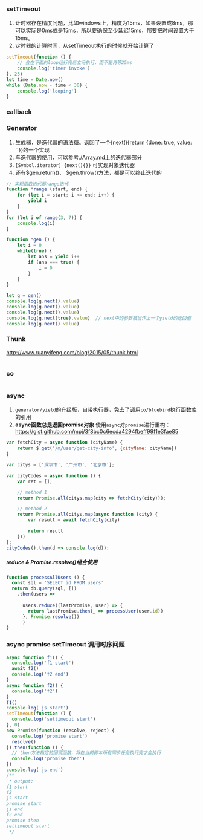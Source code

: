 ### setTimeout
1. 计时器存在精度问题，比如windows上，精度为15ms，如果设置成8ms，那可以实际是0ms或是15ms，所以要确保至少延迟15ms，那要把时间设置大于15ms。
2. 定时器的计算时间，从setTimeout执行的时候就开始计算了
```js
setTimeout(function () {
    // 会在下面的loop运行完后立马执行，而不是再等25ms
    console.log('timer invoke')    
}, 25)
let time = Date.now()
while (Date.now - time < 30) {
    console.log('looping')
}

```

### callback

### Generator
1. 生成器，是迭代器的语法糖。返回了一个{next(){return {done: true, value: ''}}的一个实现
2. 与迭代器的使用，可以参考./Array.md上的迭代器部分
3. `[Symbol.iterator] {next(){}}` 可实现对象迭代器
4. 还有$gen.return()、 $gen.throw()方法，都是可以终止迭代的
```js
// 实现函数迭代器range迭代
function *range (start, end) {
    for (let i = start; i <= end; i++) {
        yield i
    }
}
for (let i of range(3, 7)) {
    console.log(i)
}

function *gen () {
    let i = 0
    while(true) {
        let ans = yield i++
        if (ans === true) {
            i = 0
        }
    }
}

let g = gen()
console.log(g.next().value)
console.log(g.next().value)
console.log(g.next().value)
console.log(g.next(true).value)  // next中的参数被当作上一个yield的返回值 
console.log(g.next().value)
```

### Thunk

http://www.ruanyifeng.com/blog/2015/05/thunk.html
```js

```

### co
```js

```

### async
1. `generator/yield`的升级版，自带执行器，免去了调用`co/bluebird`执行函数库的引用
2. **async函数总是返回promise对象**
使用`async`对`promise`进行重构： https://gist.github.com/mpj/3f8bc0c6ecda4294fbeff99f1e3fae85
```js
var fetchCity = async function (cityName) {
    return $.get('/m/user/get-city-info', {cityName: cityName})
}

var citys = ['深圳市', '广州市', '北京市'];

var cityCodes = async function () {
    var ret = [];

    // method 1
    return Promise.all(citys.map(city => fetchCity(city)));

    // method 2
    return Promise.all(citys.map(async function (city) {
        var result = await fetchCity(city)

        return result
    }))
};
cityCodes().then(d => console.log(d));
```

##### reduce & Promise.resolve()组合使用
```js
function processAllUsers () {
  const sql = 'SELECT id FROM users'
  return db.query(sql, [])
    .then(users => 
    
      users.reduce((lastPromise, user) => {
        return lastPromise.then(_ => processUser(user.id))
      }, Promise.resolve())
      )
}
```


### async promise setTimeout 调用时序问题
```js
async function f1() {
  console.log('f1 start')
  await f2()
  console.log('f2 end')
}
async function f2() {
  console.log('f2')
}
f1()
console.log('js start')
setTimeout(function () {
  console.log('settimeout start')
}, 0)
new Promise(function (resolve, reject) {
  console.log('promise start')
  resolve()
}).then(function () {
  // then方法指定的回调函数，将在当前脚本所有同步任务执行完才会执行
  console.log('promise then')
})
console.log('js end')
/**
 * output:
f1 start
f2
js start
promise start
js end
f2 end
promise then
settimeout start
 */

```